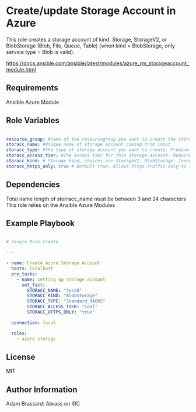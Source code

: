 Create/update Storage Account in Azure
=========

This role creates a storage account of kind: Storage, StorageV2, or BlobStorage (Blob, File, Queue, Table) (when kind = BlobStorage, only service type = Blob is valid).

<https://docs.ansible.com/ansible/latest/modules/azure_rm_storageaccount_module.html>

Requirements
------------

Ansible Azure Module

Role Variables
--------------

``` yaml

resource_group: #name of the resourcegroup you want to create the storage account in
storacc_name: #Unique name of storage account coming from input
storacc_type: #The type of storage account you want to create: Premium_LRS; Standard_GRS; Standard _LRS; StandardSSD_LRS; Standard_RAGRS; Standard_ZRS
storacc_access_tier: #The access tier for this storage account. Required for a storage account of kind 'BlobStorage' and 'StorageV2', Can't be used for General v1 storage, Choices are Hot and Cool from Ansible
storacc_kind: # Storage kind, choices are StorageV2, BlobStorage. Innovapost to use StorageV2 for most options
storacc_https_only: true # Default true. Allows https traffic only to storage service if sets to true
```

Dependencies
------------

Total name length of storracc_name must be between 3 and 24 characters
This role relies on the Ansible Azure Modules

Example Playbook
----------------

``` yaml

# Single Rule Create

---

- name: Create Azure Storage Account
  hosts: localhost
  pre_tasks:
    - name: setting up storage account
      set_fact:
        STORACC_NAME: "test0"
        STORACC_KIND: "BlobStorage"
        STORACC_TYPE: "Standard_RAGRS"
        STORACC_ACCESS_TIER: "Cool"
        STORACC_HTTPS_ONLY: "true"

  connection: local

  roles:
    - azure-storage
```

License
-------

MIT

Author Information
------------------

Adam Brassard: Abrass on IRC
